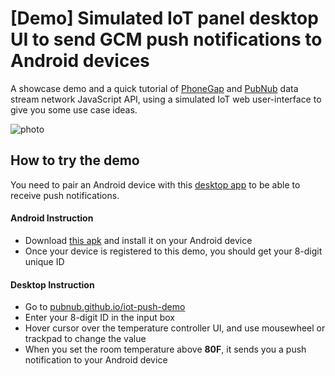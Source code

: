 # [Demo] Simulated IoT panel desktop UI to send GCM push notifications to Android devices

A showcase demo and a quick tutorial of [PhoneGap][pg] and [PubNub][pubnub] data stream network JavaScript API, using a simulated IoT web user-interface to give you some use case ideas.

![photo](https://raw.githubusercontent.com/pubnub/iot-push-demo/gh-pages/push-demo-photo.jpg)

## How to try the demo

You need to pair an Android device with this [desktop app][desktop] to be able to receive push notifications.

#### Android Instruction

 - Download [this apk][apk] and install it on your Android device 
 - Once your device is registered to this demo, you should get your 8-digit unique ID

#### Desktop Instruction

 - Go to [pubnub.github.io/iot-push-demo][desktop]
 - Enter your 8-digit ID in the input box
 - Hover cursor over the temperature controller UI, and use mousewheel or trackpad to change the value
 - When you set the room temperature above **80F**, it sends you a push notification to your Android device


[pg]: http://phonegap.com
[pubnub]: http://www.pubnub.com/docs/javascript/javascript-sdk.html
[desktop]: https://pubnub.github.io/iot-push-demo
[apk]: https://github.com/pubnub/iot-push-demo/releases/tag/0.1
